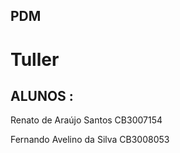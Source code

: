 ## PDM 

# Tuller

## ALUNOS : 

Renato de Araújo Santos CB3007154

Fernando Avelino da Silva CB3008053
